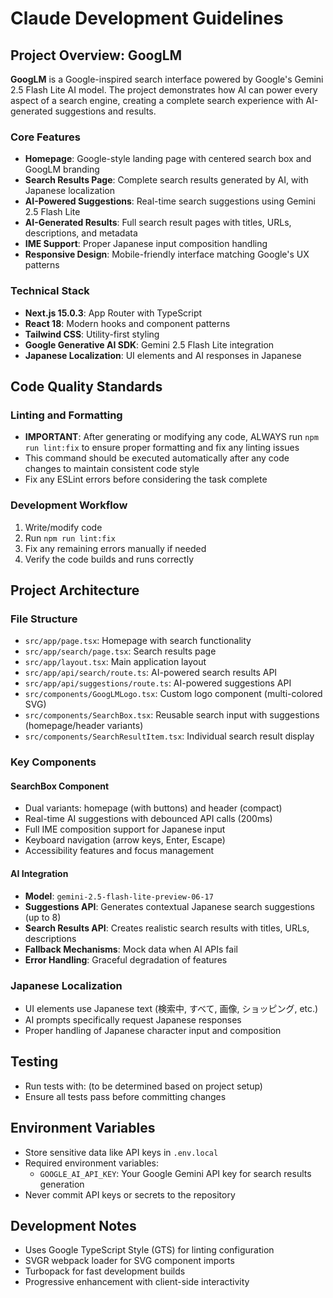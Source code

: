 # Claude Development Guidelines

## Project Overview: GoogLM

**GoogLM** is a Google-inspired search interface powered by Google's Gemini 2.5 Flash Lite AI model. The project demonstrates how AI can power every aspect of a search engine, creating a complete search experience with AI-generated suggestions and results.

### Core Features
- **Homepage**: Google-style landing page with centered search box and GoogLM branding
- **Search Results Page**: Complete search results generated by AI, with Japanese localization
- **AI-Powered Suggestions**: Real-time search suggestions using Gemini 2.5 Flash Lite
- **AI-Generated Results**: Full search result pages with titles, URLs, descriptions, and metadata
- **IME Support**: Proper Japanese input composition handling
- **Responsive Design**: Mobile-friendly interface matching Google's UX patterns

### Technical Stack
- **Next.js 15.0.3**: App Router with TypeScript
- **React 18**: Modern hooks and component patterns
- **Tailwind CSS**: Utility-first styling
- **Google Generative AI SDK**: Gemini 2.5 Flash Lite integration
- **Japanese Localization**: UI elements and AI responses in Japanese

## Code Quality Standards

### Linting and Formatting
- **IMPORTANT**: After generating or modifying any code, ALWAYS run `npm run lint:fix` to ensure proper formatting and fix any linting issues
- This command should be executed automatically after any code changes to maintain consistent code style
- Fix any ESLint errors before considering the task complete

### Development Workflow
1. Write/modify code
2. Run `npm run lint:fix` 
3. Fix any remaining errors manually if needed
4. Verify the code builds and runs correctly

## Project Architecture

### File Structure
- `src/app/page.tsx`: Homepage with search functionality
- `src/app/search/page.tsx`: Search results page
- `src/app/layout.tsx`: Main application layout
- `src/app/api/search/route.ts`: AI-powered search results API
- `src/app/api/suggestions/route.ts`: AI-powered suggestions API
- `src/components/GoogLMLogo.tsx`: Custom logo component (multi-colored SVG)
- `src/components/SearchBox.tsx`: Reusable search input with suggestions (homepage/header variants)
- `src/components/SearchResultItem.tsx`: Individual search result display

### Key Components

#### SearchBox Component
- Dual variants: homepage (with buttons) and header (compact)
- Real-time AI suggestions with debounced API calls (200ms)
- Full IME composition support for Japanese input
- Keyboard navigation (arrow keys, Enter, Escape)
- Accessibility features and focus management

#### AI Integration
- **Model**: `gemini-2.5-flash-lite-preview-06-17`
- **Suggestions API**: Generates contextual Japanese search suggestions (up to 8)
- **Search Results API**: Creates realistic search results with titles, URLs, descriptions
- **Fallback Mechanisms**: Mock data when AI APIs fail
- **Error Handling**: Graceful degradation of features

### Japanese Localization
- UI elements use Japanese text (検索中, すべて, 画像, ショッピング, etc.)
- AI prompts specifically request Japanese responses
- Proper handling of Japanese character input and composition

## Testing
- Run tests with: (to be determined based on project setup)
- Ensure all tests pass before committing changes

## Environment Variables
- Store sensitive data like API keys in `.env.local`
- Required environment variables:
  - `GOOGLE_AI_API_KEY`: Your Google Gemini API key for search results generation
- Never commit API keys or secrets to the repository

## Development Notes
- Uses Google TypeScript Style (GTS) for linting configuration
- SVGR webpack loader for SVG component imports
- Turbopack for fast development builds
- Progressive enhancement with client-side interactivity